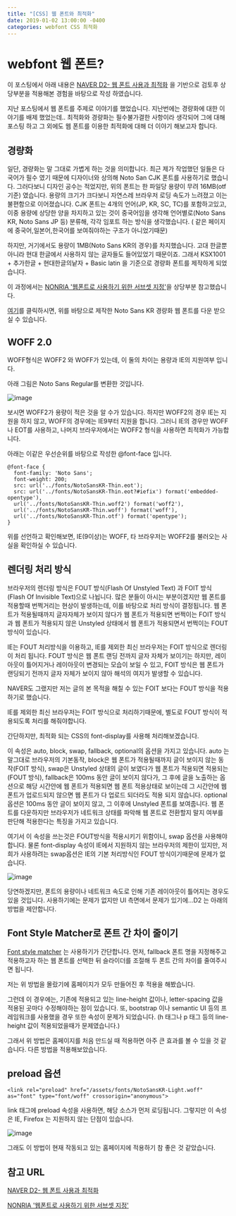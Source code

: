 ```yaml
---
title: "[CSS] 웹 폰트와 최적화"
date: 2019-01-02 13:00:00 -0400
categories: webfont CSS 최적화
---
```


webfont 웹 폰트?
=============

이 포스팅에서 아래 내용은 
[NAVER D2- 웹 폰트 사용과 최적화](https://d2.naver.com/helloworld/4969726?fbclid=IwAR0wq0PQnXnLHdIqpZrM8p0cxaIGQ9tP7GB7PlfzFh3NqE0UjtSq32PTGoQ) 을 기반으로
검토후 상당부분을 적용해본 경험을 바탕으로 작성 하였습니다. 
 

지난 포스팅에서 웹 폰트를 주제로 이야기를 했었습니다.
지난번에는 경량화에 대한 이야기를 배제 했었는데..
최적화와 경량화는 필수불가결한 사항이라 생각되어 그에 대해 포스팅 하고
그 외에도 웹 폰트를 이용한 최적화에 대해 더 이야기 해보고자 합니다.

경량화
----

일단, 경량화는 말 그대로 가볍게 하는 것을 의미합니다.
최근 제가 작업했던 일들은 다국어가 필수 였기 때문에 디자이너와 상의해 Noto San CJK 폰트를 사용하기로 했습니다.
그러다보니 디자인 공수는 적었지만, 위의 폰트는 한 파일당 용량이 무려 16MB(otf 기준) 였습니다. 
용량의 크기가 크다보니 자연스레 브라우저 로딩 속도가 느려졌고 이는 불편함으로 이어졌습니다.
CJK 폰트는 4개의 언어(JP, KR, SC, TC)를 포함하고있고, 이중 용량에 상당한 양을 차지하고 있는 것이 중국어임을 생각해 
언어별로(Noto Sans KR, Noto Sans JP 등) 분류해, 각각 임포트 하는 방식을 생각했습니다. ( 같은 페이지에 중국어,일본어,한국어를 보여줘야하는 구조가 아니었기때문) 

하지만, 거기에서도 용량이 1MB(Noto Sans KR의 경우)를 차지했습니다. 고대 한글뿐 아니라 현대 한글에서 사용하지 않는 글자들도 들어있었기 때문이죠.
그래서 KSX1001 + 추가한글 + 현대한글의낱자 + Basic latin 을 기준으로 경량화 폰트를 제작하게 되었습니다.

이 과정에서는 [NONRIA '웹폰트로 사용하기 위한 서브셋 지정'](https://nonria.com/post/96/)을 상당부분 참고했습니다.

[여기](https://github.com/jinnny/publish_source/tree/master/webfont/NotoSansKR/fonts)를 클릭하시면, 위를 바탕으로 제작한 Noto Sans KR 경량화 웹 폰트를 다운 받으실 수 있습니다.

WOFF 2.0
---

WOFF형식은 WOFF2 와 WOFF가 있는데, 이 둘의 차이는 용량과 IE의 지원여부 입니다.

아래 그림은
Noto Sans Regular를 변환한 것입니다.

![image](/blog/assets/images/woff2.png)

보시면 WOFF2가 용량이 적은 것을 알 수가 있습니다.
하지만 WOFF2의 경우 IE는 지원을 하지 않고, WOFF의 경우에는 IE9부터 지원을 합니다.
그러니 IE의 경우만 WOFF나 EOT를 사용하고, 나머지 브라우저에서는 WOFF2 형식을 사용하면
최적화가 가능합니다.

아래는 이같은 우선순위를 바탕으로 작성한 @font-face 입니다.

```
@font-face {
  font-family: 'Noto Sans';
  font-weight: 200;
  src: url('../fonts/NotoSansKR-Thin.eot');
  src: url('../fonts/NotoSansKR-Thin.eot?#iefix') format('embedded-opentype'),
  url('../fonts/NotoSansKR-Thin.woff2') format('woff2'),
  url('../fonts/NotoSansKR-Thin.woff') format('woff'),
  url('../fonts/NotoSansKR-Thin.otf') format('opentype');
}
```

위를 선언하고 확인해보면, IE(9이상)는 WOFF, 타 브라우저는 WOFF2를 불러오는 사실을 확인하실 수 있습니다.


렌더링 처리 방식
------

브라우저의 렌더링 방식은 FOUT 방식(Flash Of Unstyled Text) 과 FOIT 방식(Flash Of Invisible Text)으로 나뉩니다.
많은 분들이 아시는 부분이겠지만 웹 폰트를 적용할때 번쩍거리는 현상이 발생하는데, 이를 바탕으로 처리 방식이 결정됩니다.
웹 폰트가 적용될때까지 글자자체가 보이지 않다가 웹 폰트가 적용되면 번쩍이는 FOIT 방식과 웹 폰트가 적용되지 않은 Unstyled 상태에서 웹 폰트가 적용되면서 번쩍이는 FOUT 방식이 있습니다.

IE는 FOUT 처리방식을 이용하고, IE를 제외한 최신 브라우저는 FOIT 방식으로 렌더링이 처리 됩니다.
FOUT 방식은 웹 폰트 랜딩 전까지 글자 자체가 보이기는 하지만, 레이아웃이 틀어지거나 레이아웃이 변경되는 모습이 보일 수 있고,
FOIT 방식은 웹 폰트가 랜딩되기 전까지 글자 자체가 보이지 않아 해석의 여지가 발생할 수 있습니다.

NAVER도 그랬지만 저는 글의 본 목적을 해칠 수 있는 FOIT 보다는 FOUT 방식을 적용하기로 했습니다.

IE를 제외한 최신 브라우저는 FOIT 방식으로 처리하기때문에, 별도로 FOUT 방식이 적용되도록 처리를 해줘야합니다.

간단하지만, 최적화 되는 CSS의 font-display를 사용해 처리해보겠습니다.

이 속성은 auto, block, swap, fallback, optional의 옵션을 가지고 있습니다.
auto 는 말그대로 브라우저의 기본동작, block은 웹 폰트가 적용될때까지 글이 보이지 않는 동작(FOIT 방식), swap은 Unstyled 상태의 글이 보였다가 웹 폰트가
적용되면 적용되는(FOUT 방식), fallback은 100ms 동안 글이 보이지 않다가, 그 후에 글을 노출하는 옵션으로 해당 시간안에 웹 폰트가 적용되면 웹 폰트 적용상태로 보이는데 그 시간안에 웹 폰트가 업로드되지 않으면 웹 폰트가 다 업로드 되더라도 적용 되지 않습니다.
optional옵션은 100ms 동안 글이 보이지 않고, 그 이후에 Unstyled 폰트를 보여줍니다. 웹 폰트를 다운하지만 브라우저가 네트워크 상태를 파악해 웹 폰트로 전환할지 말지 여부를 판단해 적용한다는 특징을 가지고 있습니다.

여기서 이 속성을 쓰는것은 FOUT방식을 적용시키기 위함이니, swap 옵션을 사용해야 합니다.
물론 font-display 속성이 IE에서 지원하지 않는 브라우저의 제한이 있지만, 
저희가 사용하려는 swap옵션은 IE의 기본 처리방식인 FOUT 방식이기때문에 문제가 없습니다.

![image](/blog/assets/images/font_display.png)


당연하겠지만, 폰트의 용량이나 네트워크 속도로 인해 기존 레이아웃이 틀어지는 경우도 있을 것입니다.
사용하기에는 문제가 없지만 UI 측면에서 문제가 있기에...D2 는 아래의 방법을 제안합니다.


Font Style Matcher로 폰트 간 차이 줄이기
-------

[Font style matcher](https://sangziii.github.io/fontStyleMatcher/) 는 사용하기가 간단합니다.
먼저, fallback 폰트 명을 지정해주고 적용하고자 하는 웹 폰트를 선택한 뒤
슬라이더를 조절해 두 폰트 간의 차이를 줄여주시면 됩니다.
 
저는 위 방법을 몰랐기에 홈페이지가 모두 만들어진 후 적용을 해봤습니다.

그런데 이 경우에는, 기존에 적용되고 있는 line-height 값이나, letter-spacing 값을 
적용된 곳마다 수정해야하는 점이 있습니다. 
또, bootstrap 이나 semantic UI 등의 프레임워크를 사용했을 경우 또한 속성이 문제가 되었습니다.
(h 태그나 p 태그 등의 line-height 값이 적용되었을때가 문제였습니다.)

그래서 위 방법은 홈페이지를 처음 만드실 때 적용하면 아주 큰 효과를 볼 수 있을 것 같습니다.
다른 방법을 적용해보았습니다. 

preload 옵션
----

```
<link rel="preload" href="/assets/fonts/NotoSansKR-Light.woff" as="font" type="font/woff" crossorigin="anonymous">
```

link 태그에 preload 속성을 사용하면, 해당 소스가 먼저 로딩됩니다. 
그렇지만 이 속성은 IE, Firefox 는 지원하지 않는 단점이 있습니다.

![image](/blog/assets/images/css_preload.png)

그래도 이 방법이 현재 작동되고 있는 홈페이지에 적용하기 참 좋은 것 같았습니다.



참고 URL
-------
[NAVER D2- 웹 폰트 사용과 최적화](https://d2.naver.com/helloworld/4969726?fbclid=IwAR0wq0PQnXnLHdIqpZrM8p0cxaIGQ9tP7GB7PlfzFh3NqE0UjtSq32PTGoQ)

[NONRIA '웹폰트로 사용하기 위한 서브셋 지정'](https://nonria.com/post/96/)
